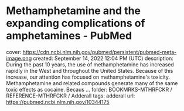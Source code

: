 # Methamphetamine and the expanding complications of amphetamines - PubMed

cover: https://cdn.ncbi.nlm.nih.gov/pubmed/persistent/pubmed-meta-image.png
created: September 14, 2022 12:04 PM (UTC)
description: During the past 10 years, the use of methamphetamine has increased rapidly in the West and throughout the United States. Because of this increase, our attention has focused on methamphetamine's toxicity. Methamphetamine and related compounds generate many of the same toxic effects as cocaine. Becaus …
folder: BOOKMRKS-MTHRFCKR / REFERENCE-MTHRFCKR / Adderall
tags: adderall
url: https://pubmed.ncbi.nlm.nih.gov/10344175